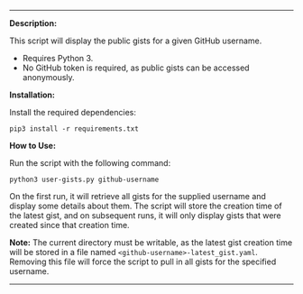 
---

**Description:**

This script will display the public gists for a given GitHub username.

- Requires Python 3.
- No GitHub token is required, as public gists can be accessed anonymously.

**Installation:**

Install the required dependencies:

```shell
pip3 install -r requirements.txt
```

**How to Use:**

Run the script with the following command:

```shell
python3 user-gists.py github-username
```

On the first run, it will retrieve all gists for the supplied username and display some details about them. The script will store the creation time of the latest gist, and on subsequent runs, it will only display gists that were created since that creation time.

**Note:** The current directory must be writable, as the latest gist creation time will be stored in a file named `<github-username>-latest_gist.yaml`. Removing this file will force the script to pull in all gists for the specified username.

---